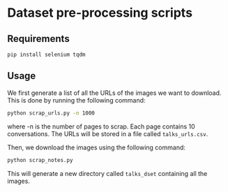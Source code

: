 # Dataset pre-processing scripts


## Requirements

```
pip install selenium tqdm 
```


## Usage

We first generate a list of all the URLs of the images we want to download. This is done by running the following command:

```bash
python scrap_urls.py -n 1000
```

where -n is the number of pages to scrap. Each page contains 10 conversations. The URLs will be stored in a file called `talks_urls.csv`.

Then, we download the images using the following command:

```bash
python scrap_notes.py 
```
This will generate a new directory called `talks_dset` containing all the images.
